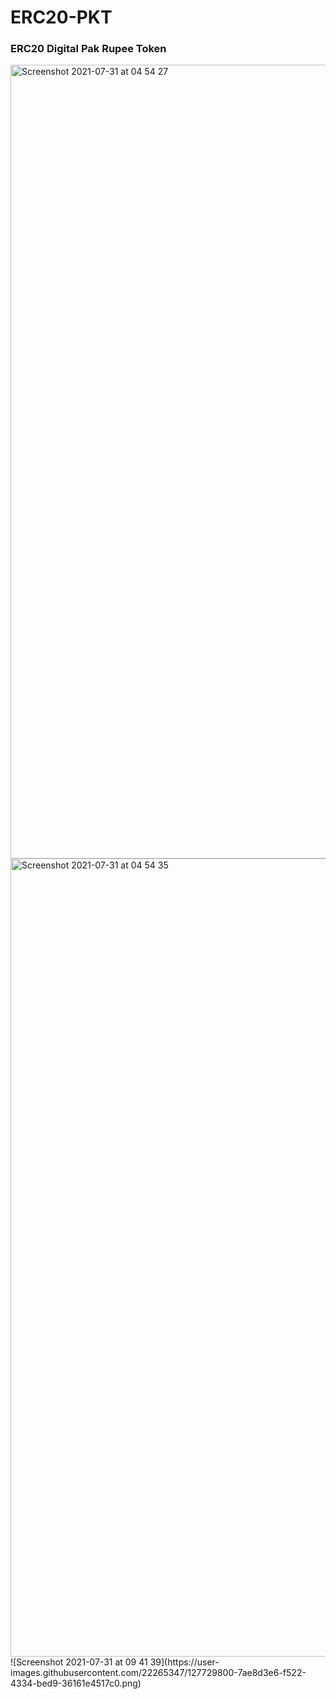 # ERC20-PKT
### ERC20 Digital Pak Rupee Token
<img width="1270" alt="Screenshot 2021-07-31 at 04 54 27" src="https://user-images.githubusercontent.com/22265347/127729796-8ae8b7e1-434f-48d1-b9e8-99debcbeabc9.png">
<img width="1277" alt="Screenshot 2021-07-31 at 04 54 35" src="https://user-images.githubusercontent.com/22265347/127729799-bb13e220-d31e-41f3-86cd-0a3544375fa6.png">
![Screenshot 2021-07-31 at 09 41 39](https://user-images.githubusercontent.com/22265347/127729800-7ae8d3e6-f522-4334-bed9-36161e4517c0.png)
